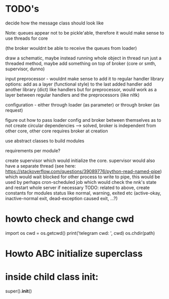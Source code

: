 # TODO's
decide how the message class should look like

Note:
queues appear not to be pickle'able,
therefore it would make sense to use threads for core 

(the broker wouldnt be able to receive the queues from loader)

draw a schematic, maybe instead running whole object in thread run just a threaded method,
maybe add something on top of broker (core or smth, supervisor, dunno)

input preprocessor - wouldnt make sense to add it to regular handler library
options:
    add as a layer (functional style) to the last added handler
    add another library (dict) like handlers but for preprocessor, would work as a layer between regular handlers
        and the preprocessors (like nltk)


configuration - either through loader (as parameter) or through broker (as request)

figure out how to pass loader config and broker between themselves as to not create circular dependencies
--> solved, broker is independent from other core, other core requires broker at creation

use abstract classes to build modules


requirements per module?

create supervisor which would initialize the core. supervisor would also have a separate thread
(see here: https://stackoverflow.com/questions/39089776/python-read-named-pipe)
which would wait blocked for other process to write to pipe, this would be used by perhaps cron-scheduled
job which would check the nnk's state and restart whole server if necessary
TODO: related to above, create constants for modules status like normal, warning, exited etc
(active-okay, inactive-normal exit, dead-exception caused exit, ...?)


# howto check and change cwd
import os
cwd = os.getcwd()
print('telegram cwd: ', cwd)
os.chdir(path)


# Howto ABC initialize superclass
# inside child class init:
super().__init__()